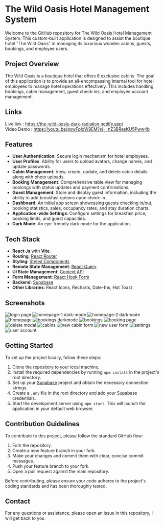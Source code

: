 # The Wild Oasis Hotel Management System

Welcome to the GitHub repository for The Wild Oasis Hotel Management System. This custom-built application is designed to assist the boutique hotel "The Wild Oasis" in managing its luxurious wooden cabins, guests, bookings, and employee users.

## Project Overview

The Wild Oasis is a boutique hotel that offers 8 exclusive cabins. The goal of this application is to provide an all-encompassing internal tool for hotel employees to manage hotel operations effectively. This includes handling bookings, cabin management, guest check-ins, and employee account management.

## Links

Live link : https://the-wild-oasis-dark-radiation.netlify.app/  
Video Demo : https://youtu.be/pxwFplxW9EM?si=_nZ3BRasKU5Pww4b

## Features

- **User Authentication**: Secure login mechanism for hotel employees.
- **User Profiles**: Ability for users to upload avatars, change names, and update passwords.
- **Cabin Management**: View, create, update, and delete cabin details along with photo uploads.
- **Booking Management**: Comprehensive table view for managing bookings with status updates and payment confirmations.
- **Guest Management**: Store and display guest information, including the ability to add breakfast options upon check-in.
- **Dashboard**: An initial app screen showcasing guests checking in/out, booking statistics, sales, occupancy rates, and stay duration charts.
- **Application-wide Settings**: Configure settings for breakfast price, booking limits, and guest capacities.
- **Dark Mode**: An eye-friendly dark mode for the application.

## Tech Stack

- **React Js** with **Vite**.
- **Routing**: [React Router](https://reactrouter.com/)
- **Styling**: [Styled Components](https://styled-components.com/)
- **Remote State Management**: [React Query](https://react-query.tanstack.com/)
- **UI State Management**: [Context API](https://reactjs.org/docs/context.html)
- **Form Management**: [React Hook Form](https://react-hook-form.com/)
- **Backend**: [Supabase](https://supabase.com/)
- **Other Libraries**: React Icons, Recharts, Date-fns, Hot Toast

## Screenshots

![login page](screenshots/Screenshot%20from%202024-03-17%2018-20-10.png)
![homepage-1 dark-mode](screenshots/Screenshot%20from%202024-03-17%2018-19-18.png)
![homepage-2 darkmode](screenshots/Screenshot%20from%202024-03-17%2018-19-31.png)
![homepage](screenshots/Screenshot%20from%202024-03-17%2018-16-26.png)
![bookings darkmode](screenshots/Screenshot%20from%202024-03-17%2018-20-31.png)
![bookings](screenshots/Screenshot%20from%202024-03-17%2018-16-59.png)
![booking page](screenshots/Screenshot%20from%202024-03-17%2018-17-22.png)
![delete modal](screenshots/Screenshot%20from%202024-03-17%2018-17-32.png)
![cabins](screenshots/Screenshot%20from%202024-03-17%2018-17-49.png)
![new cabin form](screenshots/Screenshot%20from%202024-03-17%2018-18-00.png)
![new user form](screenshots/Screenshot%20from%202024-03-17%2018-18-34.png)
![settings](screenshots/Screenshot%20from%202024-03-17%2018-18-38.png)
![user account](screenshots/Screenshot%20from%202024-03-17%2018-18-52.png)

<!-- <html>
  <body>
    <iframe width="942" height="530" src="https://www.youtube.com/embed/pxwFplxW9EM" title="WildOasis - hotel management website demo" frameborder="0" allow="accelerometer; autoplay; web-share" referrerpolicy="strict-origin-when-cross-origin" allowfullscreen></iframe>
  </body>
</html> -->

## Getting Started

To set up the project locally, follow these steps:

1. Clone the repository to your local machine.
2. Install the required dependencies by running `npm install` in the project's root directory.
3. Set up your [Supabase](https://supabase.com/) project and obtain the necessary connection strings.
4. Create a `.env` file in the root directory and add your Supabase credentials.
5. Start the development server using `npm start`. This will launch the application in your default web browser.

## Contribution Guidelines

To contribute to this project, please follow the standard GitHub flow:

1. Fork the repository.
2. Create a new feature branch in your fork.
3. Make your changes and commit them with clear, concise commit messages.
4. Push your feature branch to your fork.
5. Open a pull request against the main repository.

Before contributing, please ensure your code adheres to the project's coding standards and has been thoroughly tested.

## Contact

For any questions or assistance, please open an issue in this repository, I will get back to you.

